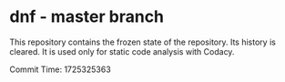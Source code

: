 # dnf - master branch

This repository contains the frozen state of the repository.
Its history is cleared. It is used only for static code
analysis with Codacy.

Commit Time: 1725325363